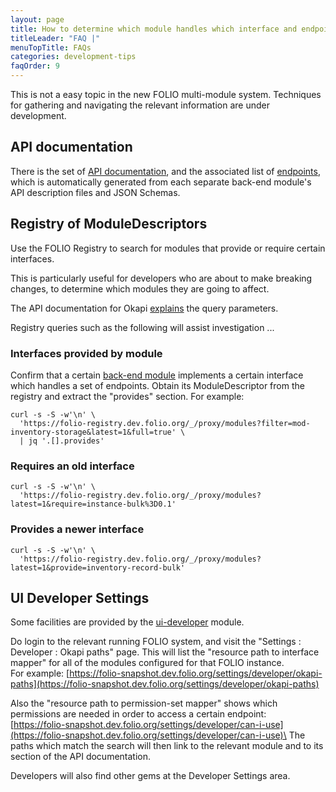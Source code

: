 ```yaml
---
layout: page
title: How to determine which module handles which interface and endpoint
titleLeader: "FAQ |"
menuTopTitle: FAQs
categories: development-tips
faqOrder: 9
---
```


This is not a easy topic in the new FOLIO multi-module system.
Techniques for gathering and navigating the relevant information are under development.

## API documentation

There is the set of [API documentation](/reference/api/), and the associated list of [endpoints](/reference/api/endpoints/), which is automatically generated from each separate back-end module's API description files and JSON Schemas.

## Registry of ModuleDescriptors

Use the FOLIO Registry to search for modules that provide or require certain interfaces.

This is particularly useful for developers who are about to make breaking changes, to determine which modules they are going to affect.

The API documentation for Okapi [explains](https://s3.amazonaws.com/foliodocs/api/okapi/p/okapi.html#proxy_modules_get) the query parameters.

Registry queries such as the following will assist investigation ...

### Interfaces provided by module

Confirm that a certain [back-end module](/source-code/map/#backend-mod) implements a certain interface which handles a set of endpoints.
Obtain its ModuleDescriptor from the registry and extract the "provides" section.
For example:

```
curl -s -S -w'\n' \
  'https://folio-registry.dev.folio.org/_/proxy/modules?filter=mod-inventory-storage&latest=1&full=true' \
  | jq '.[].provides'
```

### Requires an old interface

```
curl -s -S -w'\n' \
  'https://folio-registry.dev.folio.org/_/proxy/modules?latest=1&require=instance-bulk%3D0.1'
```

### Provides a newer interface

```
curl -s -S -w'\n' \
  'https://folio-registry.dev.folio.org/_/proxy/modules?latest=1&provide=inventory-record-bulk'
```

## UI Developer Settings

Some facilities are provided by the [ui-developer](/source-code/map/#ui-developer) module.

Do login to the relevant running FOLIO system, and visit the "Settings : Developer : Okapi paths" page.
This will list the "resource path to interface mapper" for all of the modules configured for that FOLIO instance.\
For example: [https://folio-snapshot.dev.folio.org/settings/developer/okapi-paths](https://folio-snapshot.dev.folio.org/settings/developer/okapi-paths)

Also the "resource path to permission-set mapper" shows which permissions are needed in order to access a certain endpoint:\
[https://folio-snapshot.dev.folio.org/settings/developer/can-i-use](https://folio-snapshot.dev.folio.org/settings/developer/can-i-use)\
The paths which match the search will then link to the relevant module and to its section of the API documentation.

Developers will also find other gems at the Developer Settings area.

